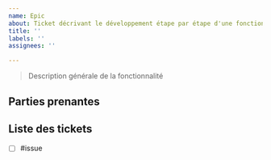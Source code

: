 ```yaml
---
name: Epic
about: Ticket décrivant le développement étape par étape d'une fonctionnalité complète
title: ''
labels: ''
assignees: ''

---
```


> Description générale de la fonctionnalité

## Parties prenantes

## Liste des tickets 

- [ ] #issue
